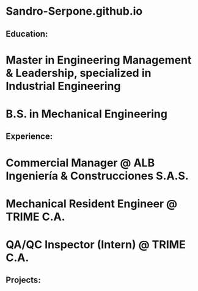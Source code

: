 # Sandro-Serpone.github.io


## Education:
# Master in Engineering Management & Leadership, specialized in Industrial Engineering
# B.S. in Mechanical Engineering

## Experience:
# Commercial Manager @  ALB Ingeniería & Construcciones S.A.S.

# Mechanical Resident Engineer @ TRIME C.A.

# QA/QC Inspector (Intern) @ TRIME C.A.

## Projects:
